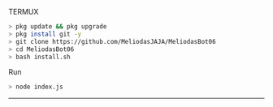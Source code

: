TERMUX
```bash
> pkg update && pkg upgrade
> pkg install git -y
> git clone https://github.com/MeliodasJAJA/MeliodasBot06
> cd MeliodasBot06
> bash install.sh 
```
Run
```bash
> node index.js
```

---------
